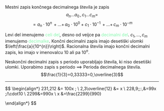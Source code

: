 
Mestni zapis končnega decimalnega števila je zapis
$$a_n...a_0\,,c_1...c_m=$$
$$=a_n\cdot10^{n}\,+...+\,a_0\cdot10^{0}+c_1\cdot10^{-1}\,+...+\,c_m\cdot10^{-m}$$

Levi del imenujemo <span style="color:#87f7ae">celi del</span>, desno od veijce pa<span style="color:#87f7ae"> decimalni del</span>.
$c_1,...,c_m$ imenujemo <span style="color:#87f7ae">decimalke</span>.
Končni decimalni zapis imajo desetiški ulomki $\left(\frac{a}{10^{n}}\right)$. Racionalna števila imajo končni decimalni zapis, ko imajo v imenovalcu $10$ ali pa $10^{n}$.

Neskončni decimalni zapis s periodo uporabljajo števila, ki niso desetiški ulomki. Uporabimo zapis s periodo $\implies$ Perioda decimalnega števila.
$$\frac{1}{3}=0,33333=0,\overline{3}$$
***
$$
\begin{align*}
231,212 &= 100x \; \\
2,3\overline{12} &= x \\
228,9\;\;\:\,&=99x \;/\cdot10  \\
2299&=990x \\
 x  &=\frac{2299}{990}

\end{align*}
$$


